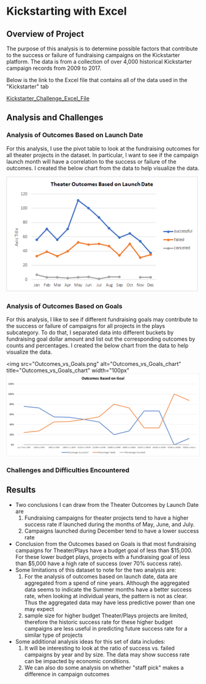 # Kickstarting with Excel
## Overview of Project
The purpose of this analysis is to determine possible factors that contribute to the success or failure of fundraising campaigns on the Kickstarter platform.  The data is from a collection of over 4,000 historical Kickstarter campaign records from 2009 to 2017.

Below is the link to the Excel file that contains all of the data used in the "Kickstarter" tab

[Kickstarter_Challenge_Excel_File](Kickstarter_Challenge.xlsx)

## Analysis and Challenges
### Analysis of Outcomes Based on Launch Date
For this analysis, I use the pivot table to look at the fundraising outcomes for all theater projects in the dataset.  In particular, I want to see if the campaign launch month will have a correlation to the success or failure of the outcomes.  I created the below chart from the data to help visualize the data.

![Theater Outcomes by Launch Date](Theater_Outcomes_vs_Launch.png)

### Analysis of Outcomes Based on Goals
For this analysis, I like to see if different fundraising goals may contribute to the success or failure of campaigns for all projects in the plays subcategory.  To do that, I separated data into different buckets by fundraising goal dollar amount and list out the corresponding outcomes by counts and percentages.  I created the below chart from the data to help visualize the data.

<img src="Outcomes_vs_Goals.png" alt="Outcomes_vs_Goals_chart" title="Outcomes_vs_Goals_chart" width="100px"
![Outcomes_vs_Goals_chart](Outcomes_vs_Goals.png)

### Challenges and Difficulties Encountered

## Results
- Two conclusions I can draw from the Theater Outcomes by Launch Date are
    1. Fundraising campaigns for theater projects tend to have a higher success rate if launched during the months of May, June, and July. 
    1. Campaigns launched during December tend to have a lower success rate
- Conclusion from the Outcomes based on Goals is that most fundraising campaigns for Theater/Plays have a budget goal of less than $15,000.  For these lower budget plays, projects with a fundraising goal of less than $5,000 have a high rate of success (over 70% success rate).
- Some limitations of this dataset to note for the two analysis are:
    1. For the analysis of outcomes based on launch date, data are aggregated from a spend of nine years.  Although the aggregated data seems to indicate the Summer months have a better success rate, when looking at individual years, the pattern is not as clear.  Thus the aggregated data may have less predictive power than one may expect 
    1. sample size for higher budget Theater/Plays projects are limited, therefore the historic success rate for these higher budget campaigns are less useful in predicting future success rate for a similar type of projects
- Some additional analysis ideas for this set of data includes:
    1. It will be interesting to look at the ratio of success vs. failed campaigns by year and by size.  The data may show success rate can be impacted by economic conditions.
    1. We can also do some analysis on whether "staff pick" makes a difference in campaign outcomes
